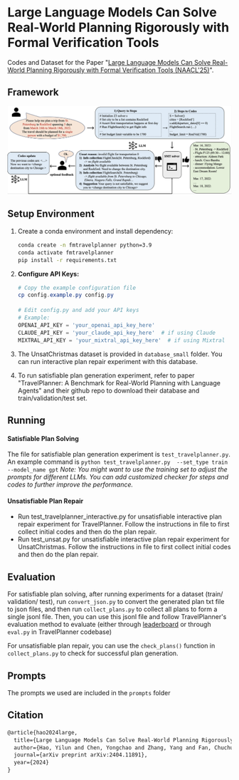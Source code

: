 # Large Language Models Can Solve Real-World Planning Rigorously with Formal Verification Tools

Codes and Dataset for the Paper "[Large Language Models Can Solve Real-World Planning Rigorously with Formal Verification Tools (NAACL'25)](https://arxiv.org/pdf/2404.11891)".

## Framework
<img src="./imgs/fm_travelplanner_overview.png" width="800px" alt="s" />

## Setup Environment

1. Create a conda environment and install dependency:
    ```bash
    conda create -n fmtravelplanner python=3.9
    conda activate fmtravelplanner
    pip install -r requirements.txt
    ```

2. **Configure API Keys:**
    ```powershell
    # Copy the example configuration file
    cp config.example.py config.py
    
    # Edit config.py and add your API keys
    # Example:
    OPENAI_API_KEY = 'your_openai_api_key_here'
    CLAUDE_API_KEY = 'your_claude_api_key_here'  # if using Claude
    MIXTRAL_API_KEY = 'your_mixtral_api_key_here'  # if using Mixtral
    ```

3. The UnsatChristmas dataset is provided in `database_small` folder. You can run interactive plan repair experiment with this database.

4. To run satisfiable plan generation experiment, refer to paper "TravelPlanner: A Benchmark for Real-World Planning with Language Agents" and their github repo to download their database and train/validation/test set.

## Running
#### Satisfiable Plan Solving 
The file for satisfiable plan generation experiment is `test_travelplanner.py`. An example command is ```python test_travelplanner.py  --set_type train --model_name gpt```
*Note: You might want to use the training set to adjust the prompts for different LLMs. You can add customized checker for steps and codes to further improve the performance.*

#### Unsatisfiable Plan Repair 

* Run test_travelplanner_interactive.py for unsatisfiable interactive plan repair experiment for TravelPlanner. Follow the instructions in file to first collect initial codes and then do the plan repair. 
* Run test_unsat.py for unsatisfiable interactive plan repair experiment for UnsatChristmas. Follow the instructions in file to first collect initial codes and then do the plan repair. 

## Evaluation
For satisfiable plan solving, after running experiments for a dataset (train/ validation/ test), run `convert_json.py` to convert the generated plan txt file to json files, and then run `collect_plans.py` to collect all plans to form a single jsonl file. Then, you can use this jsonl file and follow TravelPlanner's evaluation method to evaluate (either through [leaderboard](https://huggingface.co/spaces/osunlp/TravelPlannerLeaderboard) or through `eval.py` in TravelPlanner codebase)

For unsatisfiable plan repair, you can use the `check_plans()` function in `collect_plans.py` to check for successful plan generation.

## Prompts
The prompts we used are included in the `prompts` folder

## Citation
```md
@article{hao2024large,
  title={Large Language Models Can Solve Real-World Planning Rigorously with Formal Verification Tools},
  author={Hao, Yilun and Chen, Yongchao and Zhang, Yang and Fan, Chuchu},
  journal={arXiv preprint arXiv:2404.11891},
  year={2024}
}
```